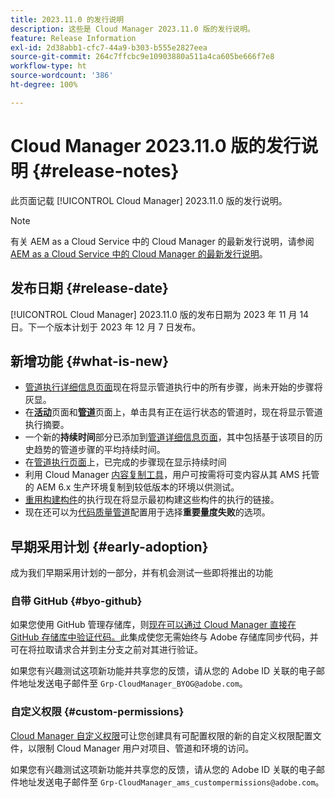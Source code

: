 ```yaml
---
title: 2023.11.0 的发行说明
description: 这些是 Cloud Manager 2023.11.0 版的发行说明。
feature: Release Information
exl-id: 2d38abb1-cfc7-44a9-b303-b555e2827eea
source-git-commit: 264c7ffcbc9e10903880a511a4ca605be666f7e8
workflow-type: ht
source-wordcount: '386'
ht-degree: 100%

---
```



# Cloud Manager 2023.11.0 版的发行说明 {#release-notes}

此页面记载 [!UICONTROL Cloud Manager] 2023.11.0 版的发行说明。

>[!NOTE]
>
>有关 AEM as a Cloud Service 中的 Cloud Manager 的最新发行说明，请参阅 [AEM as a Cloud Service 中的 Cloud Manager 的最新发行说明](https://experienceleague.adobe.com/docs/experience-manager-cloud-service/content/implementing/using-cloud-manager/release-notes-cloud-manager/release-notes-cm-current.html)。

## 发布日期 {#release-date}

[!UICONTROL Cloud Manager] 2023.11.0 版的发布日期为 2023 年 11 月 14 日。下一个版本计划于 2023 年 12 月 7 日发布。

## 新增功能 {#what-is-new}

* [管道执行详细信息页面](/help/using/managing-pipelines.md#view-details)现在将显示管道执行中的所有步骤，尚未开始的步骤将灰显。
* 在&#x200B;**[活动](/help/using/managing-pipelines.md#activity)**&#x200B;页面和&#x200B;**[管道](/help/using/managing-pipelines.md#pipelines)**&#x200B;页面上，单击具有正在运行状态的管道时，现在将显示管道执行摘要。
* 一个新的&#x200B;**持续时间**&#x200B;部分已添加到[管道详细信息页面](/help/using/managing-pipelines.md#view-details)，其中包括基于该项目的历史趋势的管道步骤的平均持续时间。
* 在[管道执行页面](/help/using/managing-pipelines.md#activity-window)上，已完成的步骤现在显示持续时间
* 利用 Cloud Manager [内容复制工具](/help/using/content-copy.md)，用户可按需将可变内容从其 AMS 托管的 AEM 6.x 生产环境复制到较低版本的环境以供测试。
* [重用构建构件](/help/getting-started/project-setup.md#build-artifact-reuse)的执行现在将显示最初构建这些构件的执行的链接。
* 现在还可以为[代码质量管道](/help/using/non-production-pipelines.md)配置用于选择&#x200B;**重要量度失败**&#x200B;的选项。

## 早期采用计划 {#early-adoption}

成为我们早期采用计划的一部分，并有机会测试一些即将推出的功能

### 自带 GitHub {#byo-github}

如果您使用 GitHub 管理存储库，则[现在可以通过 Cloud Manager 直接在 GitHub 存储库中验证代码。](/help/managing-code/byo-github.md)此集成使您无需始终与 Adobe 存储库同步代码，并可在将拉取请求合并到主分支之前对其进行验证。

如果您有兴趣测试这项新功能并共享您的反馈，请从您的 Adobe ID 关联的电子邮件地址发送电子邮件至 `Grp-CloudManager_BYOG@adobe.com`。

### 自定义权限 {#custom-permissions}

[Cloud Manager 自定义权限](/help/using/custom-permissions.md)可让您创建具有可配置权限的新的自定义权限配置文件，以限制 Cloud Manager 用户对项目、管道和环境的访问。

如果您有兴趣测试这项新功能并共享您的反馈，请从您的 Adobe ID 关联的电子邮件地址发送电子邮件至 `Grp-CloudManager_ams_custompermissions@adobe.com`。
